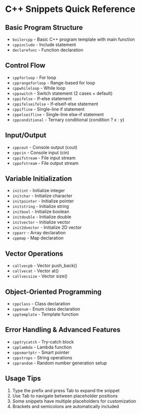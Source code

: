 
# C++ Snippets Quick Reference

## Basic Program Structure
- `boilercpp` - Basic C++ program template with main function
- `cppinclude` - Include statement
- `declarefunc` - Function declaration

## Control Flow
- `cppforloop` - For loop
- `cpprangeforloop` - Range-based for loop
- `cppwhileloop` - While loop
- `cppswitch` - Switch statement (2 cases + default)
- `cppifelse` - If-else statement
- `cppifelseifelse` - If-elseif-else statement
- `cppifline` - Single-line if statement
- `cppelseifline` - Single-line else-if statement
- `cppconditional` - Ternary conditional (condition ? x : y)

## Input/Output
- `cppcout` - Console output (cout)
- `cppcin` - Console input (cin)
- `cppifstream` - File input stream
- `cppofstream` - File output stream

## Variable Initialization
- `initint` - Initialize integer
- `initchar` - Initialize character
- `initpointer` - Initialize pointer
- `initstring` - Initialize string
- `initbool` - Initialize boolean
- `initdouble` - Initialize double
- `initvector` - Initialize vector
- `init2dvector` - Initialize 2D vector
- `cpparr` - Array declaration
- `cppmap` - Map declaration

## Vector Operations
- `callvecpb` - Vector push_back()
- `callvecat` - Vector at()
- `callvecsize` - Vector size()

## Object-Oriented Programming
- `cppclass` - Class declaration
- `cppenum` - Enum class declaration
- `cpptemplate` - Template function

## Error Handling & Advanced Features
- `cpptrycatch` - Try-catch block
- `cpplambda` - Lambda function
- `cppsmartptr` - Smart pointer
- `cppstrops` - String operations
- `cpprandom` - Random number generation setup

## Usage Tips
1. Type the prefix and press Tab to expand the snippet
2. Use Tab to navigate between placeholder positions
3. Some snippets have multiple placeholders for customization
4. Brackets and semicolons are automatically included
